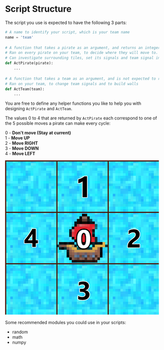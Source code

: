 # Script Structure
The script you use is expected to have the following 3 parts:

```py
# A name to identify your script, which is your team name
name = 'team'

# A function that takes a pirate as an argument, and returns an integer between 0 and 4
# Ran on every pirate on your team, to decide where they will move to. 
# Can investigate surrounding tiles, set its signals and team signal in the process
def ActPirate(pirate):
    ...

# A function that takes a team as an argument, and is not expected to return anything
# Ran on your team, to change team signals and to build walls
def ActTeam(team):
    ...
```

You are free to define any helper functions you like to help you with designing `ActPirate` and `ActTeam`. 

The values 0 to 4 that are returned by `ActPirate` each correspond to one of the 5 possible moves a pirate can make every cycle:

0 - **Don't move (Stay at current)**  
1 - **Move UP**  
2 - **Move RIGHT**  
3 - **Move DOWN**  
4 - **Move LEFT**  

![](./media/movement.png)

Some recommended modules you could use in your scripts:
- random
- math
- numpy

